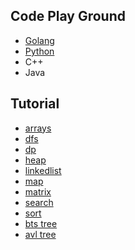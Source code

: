 ## Code Play Ground

* [Golang](https://github.com/ne7ermore/playground/tree/master/golang)
* [Python](https://github.com/ne7ermore/playground/tree/master/python)
* C++
* Java

## Tutorial

* [arrays](https://ne7ermore.github.io/post/algorithms.1/) <br>
* [dfs](https://ne7ermore.github.io/post/algorithms.2/) <br>
* [dp](https://ne7ermore.github.io/post/algorithms.3/) <br>
* [heap](https://ne7ermore.github.io/post/algorithms.4/) <br>
* [linkedlist](https://ne7ermore.github.io/post/algorithms.5/) <br>
* [map](https://ne7ermore.github.io/post/algorithms.6/) <br>
* [matrix](https://ne7ermore.github.io/post/algorithms.7/) <br>
* [search](https://ne7ermore.github.io/post/algorithms.8/) <br>
* [sort](https://ne7ermore.github.io/post/algorithms.9/) <br>
* [bts tree](https://ne7ermore.github.io/post/algorithms.10/) <br>
* [avl tree](https://ne7ermore.github.io/post/algorithms.11/) <br>